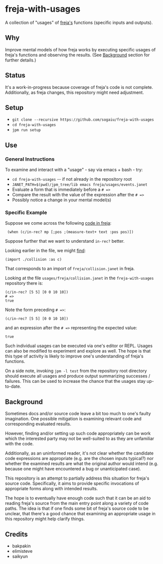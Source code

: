 # freja-with-usages

A collection of "usages" of [freja's](https://github.com/saikyun/freja)
functions (specific inputs and outputs).

## Why

Improve mental models of how freja works by executing specific usages
of freja's functions and observing the results.  (See
[Background](#background) section for further details.)

## Status

It's a work-in-progress because coverage of freja's code is not
complete.  Additionally, as freja changes, this repository might need
adjustment.

## Setup

* `git clone --recursive https://github.com/sogaiu/freja-with-usages`
* `cd freja-with-usages`
* `jpm run setup`

## Use

### General Instructions

To examine and interact with a "usage" - say via emacs + bash - try:

* `cd freja-with-usages` -- if not already in the repository root
* `JANET_PATH=$(pwd)/jpm_tree/lib emacs freja/usages/events.janet`
* Evaluate a form that is immediately before a `# =>`
* Compare the result with the value of the expression after the `# =>`
* Possibly notice a change in your mental model(s)

### Specific Example

Suppose we come across the following [code in freja](https://github.com/saikyun/freja/blob/8583fa1a73d3754fe465f108d49496cc6bc3d570/freja/layout.janet#L122):

```
 (when (c/in-rec? mp [;pos ;(measure-text+ text :pos pos)])
```

Suppose further that we want to understand `in-rec?` better.

Looking earlier in the file, we might [find](https://github.com/saikyun/freja/blob/8583fa1a73d3754fe465f108d49496cc6bc3d570/freja/layout.janet#L4):

```
(import ./collision :as c)
```

That corresponds to an import of `freja/collision.janet` in freja.

Looking at the file `usages/freja/collision.janet` in the `freja-with-usages`
repository there is:

```
(c/in-rec? [5 5] [0 0 10 10])
# =>
true
```

Note the form preceding `# =>`:

```
(c/in-rec? [5 5] [0 0 10 10])
```

and an expression after the `# =>` representing the expected value:

```
true
```

Such individual usages can be executed via one's editor or REPL.
Usages can also be modified to experiment and explore as well.  The
hope is that this type of activity is likely to improve one's
understanding of freja's functions.

On a side note, invoking `jpm -l test` from the repository root
directory should execute all usages and produce output summarizing
successes / failures.  This can be used to increase the chance that
the usages stay up-to-date.

## Background

Sometimes docs and/or source code leave a bit too much to one's faulty
imagination.  One possible mitigation is examining relevant code and
corresponding evaluated results.

However, finding and/or setting up such code appropriately can be work
which the interested party may not be well-suited to as they are
unfamiliar with the code.

Additionally, as an uninformed reader, it's not clear whether the
candidate code expressions are appropriate (e.g. are the chosen inputs
typical?) nor whether the examined results are what the original
author would intend (e.g. because one might have encountered a bug or
unanticipated case).

This repository is an attempt to partially address this situation for
freja's source code.  Specifically, it aims to provide specific
invocations of appropriate forms along with intended results.

The hope is to eventually have enough code such that it can be an aid
to reading freja's source from the main entry point along a variety of
code paths.  The idea is that if one finds some bit of freja's source
code to be unclear, that there's a good chance that examining an
appropriate usage in this repository might help clarify things.

## Credits

* bakpakin
* elimisteve
* saikyun

